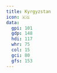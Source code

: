 ```yaml
---
title: Kyrgyzstan
icon: 🇰🇬
data:
  gpi: 101
  gdp: 148
  hdi: 117
  whr: 75
  col: 15
  gci: 80
  gfs: 153
---
```

